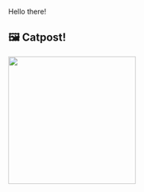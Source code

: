 Hello there!



## 🖼️ Catpost!

<sub>
    <img src="https://cdn2.thecatapi.com/images/i6.jpg" height="256">
</sub>


